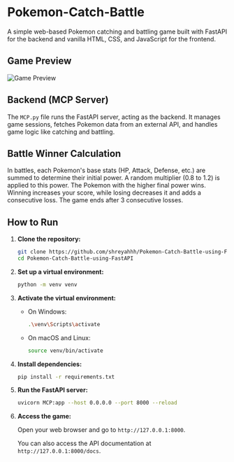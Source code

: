 # Pokemon-Catch-Battle

A simple web-based Pokemon catching and battling game built with FastAPI for the backend and vanilla HTML, CSS, and JavaScript for the frontend.

## Game Preview

![Game Preview](https://raw.githubusercontent.com/YOUR_USERNAME/Pokemon-Catch-Battle/main/docs/game_preview.png)

## Backend (MCP Server)

The `MCP.py` file runs the FastAPI server, acting as the backend. It manages game sessions, fetches Pokemon data from an external API, and handles game logic like catching and battling.

## Battle Winner Calculation

In battles, each Pokemon's base stats (HP, Attack, Defense, etc.) are summed to determine their initial power. A random multiplier (0.8 to 1.2) is applied to this power. The Pokemon with the higher final power wins. Winning increases your score, while losing decreases it and adds a consecutive loss. The game ends after 3 consecutive losses.

## How to Run

1.  **Clone the repository:**

    ```bash
    git clone https://github.com/shreyahhh/Pokemon-Catch-Battle-using-FastAPI.git
    cd Pokemon-Catch-Battle-using-FastAPI
    ```

2.  **Set up a virtual environment:**

    ```bash
    python -m venv venv
    ```

3.  **Activate the virtual environment:**

    *   On Windows:

        ```bash
        .\venv\Scripts\activate
        ```

    *   On macOS and Linux:

        ```bash
        source venv/bin/activate
        ```

4.  **Install dependencies:**

    ```bash
    pip install -r requirements.txt
    ```

5.  **Run the FastAPI server:**

    ```bash
    uvicorn MCP:app --host 0.0.0.0 --port 8000 --reload
    ```

6.  **Access the game:**

    Open your web browser and go to `http://127.0.0.1:8000`.

    You can also access the API documentation at `http://127.0.0.1:8000/docs`. 